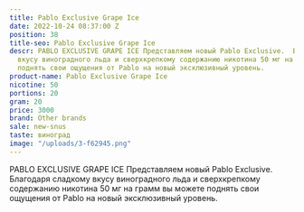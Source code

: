 ```yaml
---
title: Pablo Exclusive Grape Ice
date: 2022-10-24 08:37:00 Z
position: 38
title-seo: Pablo Exclusive Grape Ice
descr: PABLO EXCLUSIVE GRAPE ICE Представляем новый Pablo Exclusive.  Благодаря сладкому
  вкусу виноградного льда и сверхкрепкому содержанию никотина 50 мг на грамм вы можете
  поднять свои ощущения от Pablo на новый эксклюзивный уровень.
product-name: Pablo Exclusive Grape Ice
nicotine: 50
portions: 20
gram: 20
price: 3000
brand: Other brands
sale: new-snus
taste: виноград
image: "/uploads/3-f62945.png"
---
```


PABLO EXCLUSIVE GRAPE ICE Представляем новый Pablo Exclusive.  Благодаря сладкому вкусу виноградного льда и сверхкрепкому содержанию никотина 50 мг на грамм вы можете поднять свои ощущения от Pablo на новый эксклюзивный уровень.
